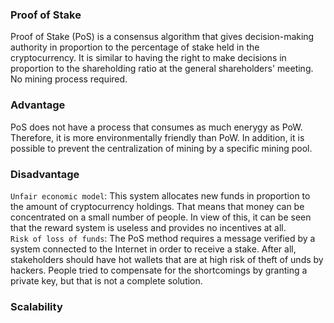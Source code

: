 ### Proof of Stake
Proof of Stake (PoS) is a consensus algorithm that gives decision-making authority in proportion to the percentage of stake held in the cryptocurrency. It is similar to having the right to make decisions in proportion to the shareholding ratio at the general shareholders' meeting. No mining process required.

### Advantage
PoS does not have a process that consumes as much enerygy as PoW. Therefore, it is more environmentally friendly than PoW. In addition, it is possible to prevent the centralization of mining by a specific mining pool.

### Disadvantage
`Unfair economic model`: This system allocates new funds in proportion to the amount of cryptocurrency holdings. That means that money can be concentrated on a small number of people. In view of this, it can be seen that the reward system is useless and provides no incentives at all.   
`Risk of loss of funds`: The PoS method requires a message verified by a system connected to the Internet in order to receive a stake. After all, stakeholders should have hot wallets that are at high risk of theft of unds by hackers. People tried to compensate for the shortcomings by granting a private key, but that is not a complete solution.

### Scalability